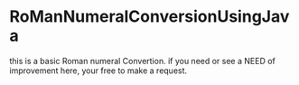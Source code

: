 # RoManNumeralConversionUsingJava
this is a basic Roman numeral Convertion. if you need or see a NEED of improvement here, your free to make a request.

